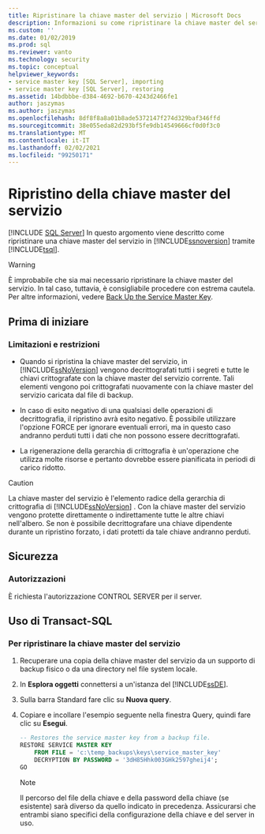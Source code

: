 ```yaml
---
title: Ripristinare la chiave master del servizio | Microsoft Docs
description: Informazioni su come ripristinare la chiave master del servizio in SQL Server tramite Transact-SQL. La chiave master del servizio è la radice della gerarchia di crittografia di SQL Server.
ms.custom: ''
ms.date: 01/02/2019
ms.prod: sql
ms.reviewer: vanto
ms.technology: security
ms.topic: conceptual
helpviewer_keywords:
- service master key [SQL Server], importing
- service master key [SQL Server], restoring
ms.assetid: 14bdbbbe-d384-4692-b670-4243d2466fe1
author: jaszymas
ms.author: jaszymas
ms.openlocfilehash: 8df8f8a8a01b8ade5372147f274d329baf346ffd
ms.sourcegitcommit: 38e055eda82d293bf5fe9db14549666cf0d0f3c0
ms.translationtype: MT
ms.contentlocale: it-IT
ms.lasthandoff: 02/02/2021
ms.locfileid: "99250171"
---
```

# <a name="restore-the-service-master-key"></a>Ripristino della chiave master del servizio
[!INCLUDE [SQL Server](../../../includes/applies-to-version/sqlserver.md)]
  In questo argomento viene descritto come ripristinare una chiave master del servizio in [!INCLUDE[ssnoversion](../../../includes/ssnoversion-md.md)] tramite [!INCLUDE[tsql](../../../includes/tsql-md.md)].  
  
> [!WARNING]  
> È improbabile che sia mai necessario ripristinare la chiave master del servizio. In tal caso, tuttavia, è consigliabile procedere con estrema cautela. Per altre informazioni, vedere [Back Up the Service Master Key](../../../relational-databases/security/encryption/back-up-the-service-master-key.md).  
  
## <a name="before-you-begin"></a>Prima di iniziare  
  
### <a name="limitations-and-restrictions"></a>Limitazioni e restrizioni  
  
- Quando si ripristina la chiave master del servizio, in [!INCLUDE[ssNoVersion](../../../includes/ssnoversion-md.md)] vengono decrittografati tutti i segreti e tutte le chiavi crittografate con la chiave master del servizio corrente. Tali elementi vengono poi crittografati nuovamente con la chiave master del servizio caricata dal file di backup.  
  
- In caso di esito negativo di una qualsiasi delle operazioni di decrittografia, il ripristino avrà esito negativo. È possibile utilizzare l'opzione FORCE per ignorare eventuali errori, ma in questo caso andranno perduti tutti i dati che non possono essere decrittografati.  
  
- La rigenerazione della gerarchia di crittografia è un'operazione che utilizza molte risorse e pertanto dovrebbe essere pianificata in periodi di carico ridotto.  
  
> [!CAUTION]  
> La chiave master del servizio è l'elemento radice della gerarchia di crittografia di [!INCLUDE[ssNoVersion](../../../includes/ssnoversion-md.md)] . Con la chiave master del servizio vengono protette direttamente o indirettamente tutte le altre chiavi nell'albero. Se non è possibile decrittografare una chiave dipendente durante un ripristino forzato, i dati protetti da tale chiave andranno perduti.  
  
## <a name="security"></a>Sicurezza  
  
### <a name="permissions"></a>Autorizzazioni  
È richiesta l'autorizzazione CONTROL SERVER per il server.  
  
## <a name="using-transact-sql"></a>Uso di Transact-SQL  
  
### <a name="to-restore-the-service-master-key"></a>Per ripristinare la chiave master del servizio  
  
1. Recuperare una copia della chiave master del servizio da un supporto di backup fisico o da una directory nel file system locale.  
  
2. In **Esplora oggetti** connettersi a un'istanza del [!INCLUDE[ssDE](../../../includes/ssde-md.md)].  
  
3. Sulla barra Standard fare clic su **Nuova query**.  
  
4. Copiare e incollare l'esempio seguente nella finestra Query, quindi fare clic su **Esegui**.  
  
    ```sql
    -- Restores the service master key from a backup file.  
    RESTORE SERVICE MASTER KEY   
        FROM FILE = 'c:\temp_backups\keys\service_master_key'   
        DECRYPTION BY PASSWORD = '3dH85Hhk003GHk2597gheij4';  
    GO  
    ```  
  
    > [!NOTE]  
    > Il percorso del file della chiave e della password della chiave (se esistente) sarà diverso da quello indicato in precedenza. Assicurarsi che entrambi siano specifici della configurazione della chiave e del server in uso.
